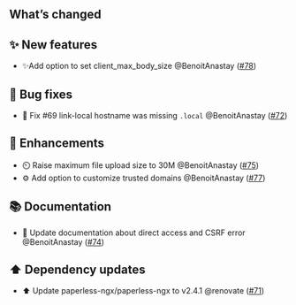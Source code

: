 ## What’s changed

## ✨ New features

- ✨Add option to set client_max_body_size @BenoitAnastay ([#78](https://github.com/BenoitAnastay/paperless-home-assistant-addon/pull/78))

## 🐛 Bug fixes

- 🐛 Fix #69 link-local hostname was missing `.local` @BenoitAnastay ([#72](https://github.com/BenoitAnastay/paperless-home-assistant-addon/pull/72))

## 🚀 Enhancements

- ⏲️ Raise maximum file upload size to 30M @BenoitAnastay ([#75](https://github.com/BenoitAnastay/paperless-home-assistant-addon/pull/75))
- ⚙️ Add option to customize trusted domains @BenoitAnastay ([#77](https://github.com/BenoitAnastay/paperless-home-assistant-addon/pull/77))

## 📚 Documentation

- 📘 Update documentation about direct access and CSRF error @BenoitAnastay ([#74](https://github.com/BenoitAnastay/paperless-home-assistant-addon/pull/74))

## ⬆️ Dependency updates

- ⬆️ Update paperless-ngx/paperless-ngx to v2.4.1 @renovate ([#71](https://github.com/BenoitAnastay/paperless-home-assistant-addon/pull/71))
